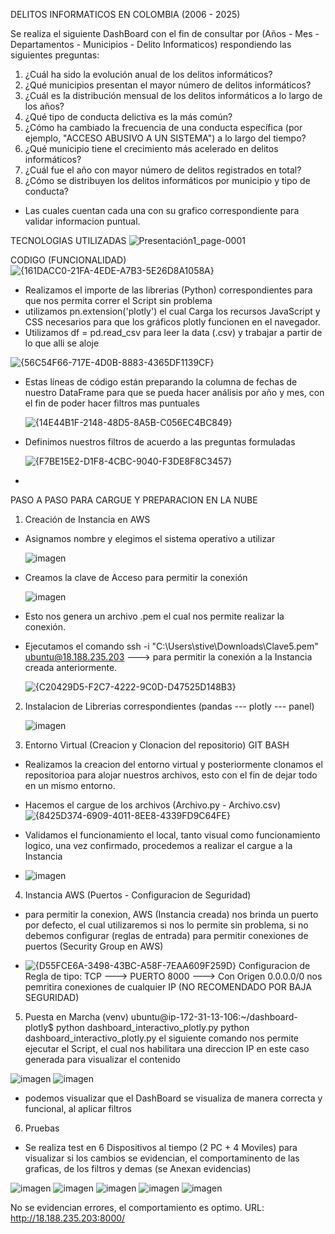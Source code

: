 DELITOS INFORMATICOS EN COLOMBIA (2006 - 2025)


Se realiza el siguiente DashBoard con el fin de consultar por (Años - Mes - Departamentos - Municipios - Delito Informaticos) respondiendo las siguientes preguntas: 

1. ¿Cuál ha sido la evolución anual de los delitos informáticos?
2. ¿Qué municipios presentan el mayor número de delitos informáticos?
3. ¿Cuál es la distribución mensual de los delitos informáticos a lo largo de los años?
4. ¿Qué tipo de conducta delictiva es la más común?
5. ¿Cómo ha cambiado la frecuencia de una conducta específica (por ejemplo, "ACCESO ABUSIVO A UN SISTEMA") a lo largo del tiempo?
6. ¿Qué municipio tiene el crecimiento más acelerado en delitos informáticos?
7. ¿Cuál fue el año con mayor número de delitos registrados en total?
8. ¿Cómo se distribuyen los delitos informáticos por municipio y tipo de conducta?

- Las cuales cuentan cada una con su grafico correspondiente para validar informacion puntual.

TECNOLOGIAS UTILIZADAS
![Presentación1_page-0001](https://github.com/user-attachments/assets/1dda18cd-12c0-4d6a-bab5-4bbae8eb261e)

CODIGO (FUNCIONALIDAD)
![{161DACC0-21FA-4EDE-A7B3-5E26D8A1058A}](https://github.com/user-attachments/assets/508d5921-ae68-4420-a8cc-db660d92d6c3)
- Realizamos el importe de las librerias (Python) correspondientes para que nos permita correr el Script sin problema
- utilizamos pn.extension('plotly') el cual Carga los recursos JavaScript y CSS necesarios para que los gráficos plotly funcionen en el navegador.
- Utilizamos df = pd.read_csv para leer la data (.csv) y trabajar a partir de lo que alli se aloje

![{56C54F66-717E-4D0B-8883-4365DF1139CF}](https://github.com/user-attachments/assets/bbfad355-e7dd-4ee9-bb68-9cda9272935a)
- Estas líneas de código están preparando la columna de fechas de nuestro DataFrame para que se pueda hacer análisis por año y mes, con el fin de poder hacer filtros mas puntuales


  ![{14E44B1F-2148-48D5-8A5B-C056EC4BC849}](https://github.com/user-attachments/assets/baaac386-167a-454b-9633-ebe000b7fb58)
- Definimos nuestros filtros de acuerdo a las preguntas formuladas

  ![{F7BE15E2-D1F8-4CBC-9040-F3DE8F8C3457}](https://github.com/user-attachments/assets/63f52531-1608-4e91-b376-2e4e0a7b5f18)
- 

PASO A PASO PARA CARGUE Y PREPARACION EN LA NUBE
1.	Creación de Instancia en AWS
- Asignamos nombre y elegimos el sistema operativo a utilizar

  ![imagen](https://github.com/user-attachments/assets/be405f58-3270-4782-92e3-ab42d15e2a90)
- Creamos la clave de Acceso para permitir la conexión

  ![imagen](https://github.com/user-attachments/assets/95222e64-30ba-47fe-8ba5-c068ed9ab19d)

- Esto nos genera un archivo .pem el cual nos permite realizar la conexión.
- Ejecutamos el comando 
ssh -i "C:\Users\stive\Downloads\Clave5.pem" ubuntu@18.188.235.203 ---> para permitir la conexión a la Instancia creada anteriormente.

  ![{C20429D5-F2C7-4222-9C0D-D47525D148B3}](https://github.com/user-attachments/assets/b3b1e3ce-6f95-4bb9-9348-21b15347574c)
  
2. Instalacion de Librerias correspondientes (pandas --- plotly --- panel)

   ![imagen](https://github.com/user-attachments/assets/41e08a88-f9c9-4105-a532-b73497973a7c)

3. Entorno Virtual (Creacion y Clonacion del repositorio) GIT BASH
- Realizamos la creacion del entorno virtual y posteriormente clonamos el repositorioa para alojar nuestros archivos, esto con el fin de dejar todo en un mismo entorno.
- Hacemos el cargue de los archivos (Archivo.py - Archivo.csv)
   ![{8425D374-6909-4011-8EE8-4339FD9C64FE}](https://github.com/user-attachments/assets/1242dd06-84b5-4dae-8fed-77e34fdb88ad)

- Validamos el funcionamiento el local, tanto visual como funcionamiento logico, una vez confirmado, procedemos a realizar el cargue a la Instancia

- ![imagen](https://github.com/user-attachments/assets/bedfbdf8-712c-4ab3-84ca-b01942831153)


4. Instancia AWS (Puertos - Configuracion de Seguridad)
- para permitir la conexion, AWS (Instancia creada) nos brinda un puerto por defecto, el cual utilizaremos si nos lo permite sin problema, si no debemos configurar (reglas de entrada) para permitir
  conexiones de puertos (Security Group en AWS)

- ![{D55FCE6A-3498-43BC-A58F-7EAA609F259D}](https://github.com/user-attachments/assets/dffe0a5a-97f8-4639-b03f-d1b3af4f3551) Configuracion de Regla de tipo: TCP ---> PUERTO 8000 ---> Con Origen 0.0.0.0/0
  nos pemritira conexiones de cualquier IP (NO RECOMENDADO POR BAJA SEGURIDAD)

5. Puesta en Marcha (venv) ubuntu@ip-172-31-13-106:~/dashboard-plotly$ python dashboard_interactivo_plotly.py
  python dashboard_interactivo_plotly.py
el siguiente comando nos permite ejecutar el Script, el cual nos habilitara una direccion IP en este caso generada para visualizar el contenido

![imagen](https://github.com/user-attachments/assets/e6694e76-ed75-4eb2-bbaf-630c21306651)
![imagen](https://github.com/user-attachments/assets/6cd6c660-2d25-4a0d-9d1b-4537e9eb9cfe)

- podemos visualizar que el DashBoard se visualiza de manera correcta y funcional, al aplicar filtros

6. Pruebas
- Se realiza test en 6 Dispositivos al tiempo (2 PC + 4 Moviles) para visualizar si los cambios se evidencian, el comportaminento de las graficas, de los filtros y demas (se Anexan evidencias)

  
![imagen](https://github.com/user-attachments/assets/ef2d35a8-188e-4744-95f0-78a9d1da23ad)
![imagen](https://github.com/user-attachments/assets/d833baa3-2540-4b72-bf10-3414c0594a81)
![imagen](https://github.com/user-attachments/assets/38c8cff4-dae4-4a0f-abda-a89a7890051b)
![imagen](https://github.com/user-attachments/assets/b8e47d2c-0d05-4227-b80b-87931cf5c29d)
![imagen](https://github.com/user-attachments/assets/de1dab82-0758-4268-9f26-1304cae56222)

No se evidencian errores, el comportamiento es optimo. 
URL: http://18.188.235.203:8000/







 

  

  

